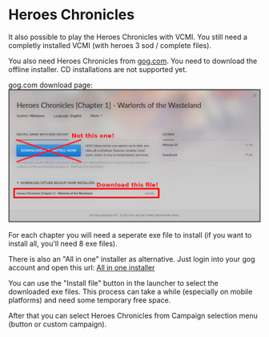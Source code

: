 # Heroes Chronicles

It also possible to play the Heroes Chronicles with VCMI. You still need a completly installed VCMI (with heroes 3 sod / complete files).

You also need Heroes Chronicles from [gog.com](https://www.gog.com/en/game/heroes_chronicles_all_chapters). You need to download the offline installer. CD installations are not supported yet.

gog.com download page:
![GoG-Installer-Chr](images/gog_offline_installer_chr.png)

For each chapter you will need a seperate exe file to install (if you want to install all, you'll need 8 exe files).

There is also an "All in one" installer as alternative. Just login into your gog account and open this url: [All in one installer](https://www.gog.com/downloads/heroes_chronicles_all_chapters/en1installer0)

You can use the "Install file" button in the launcher to select the downloaded exe files. This process can take a while (especially on mobile platforms) and need some temporary free space.

After that you can select Heroes Chronicles from Campaign selection menu (button or custom campaign).
